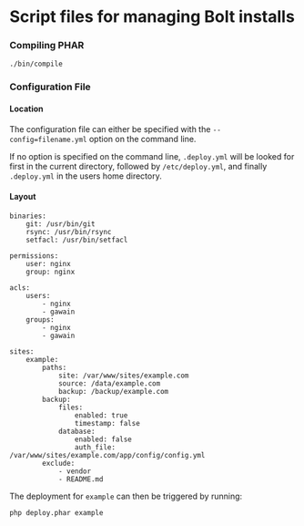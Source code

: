 Script files for managing Bolt installs
=======================================

### Compiling PHAR

```
./bin/compile
```

### Configuration File

#### Location

The configuration file can either be specified with the `--config=filename.yml` 
option on the command line.
 
If no option is specified on the command line, `.deploy.yml` will be looked for
first in the current directory, followed by `/etc/deploy.yml`, and finally 
`.deploy.yml` in the users home directory.

#### Layout

```
binaries:
    git: /usr/bin/git
    rsync: /usr/bin/rsync
    setfacl: /usr/bin/setfacl

permissions:
    user: nginx
    group: nginx

acls:
    users:
        - nginx
        - gawain
    groups:
        - nginx
        - gawain

sites:
    example:
        paths:
            site: /var/www/sites/example.com
            source: /data/example.com
            backup: /backup/example.com
        backup:
            files:
                enabled: true
                timestamp: false
            database:
                enabled: false
                auth_file: /var/www/sites/example.com/app/config/config.yml
        exclude:
            - vendor
            - README.md
```

The deployment for `example` can then be triggered by running:

```
php deploy.phar example
```
